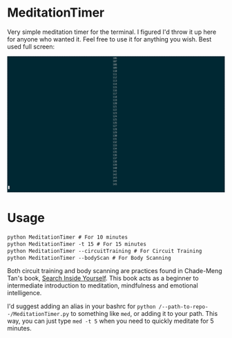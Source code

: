 MeditationTimer
===============

Very simple meditation timer for the terminal. I figured I'd throw it up here for anyone who wanted it. Feel free to use it for anything you wish. Best used full screen:

![MeditationTimer](screenshot.png)

Usage
=====

    python MeditationTimer # For 10 minutes
    python MeditationTimer -t 15 # For 15 minutes
    python MeditationTimer --circuitTraining # For Circuit Training
    python MeditationTimer --bodyScan # For Body Scanning

Both circuit training and body scanning are practices found in Chade-Meng Tan's book, [Search Inside Yourself](http://www.amazon.com/Search-Inside-Yourself-Unexpected-Achieving/dp/0062116924). This book acts as a beginner to intermediate introduction to meditation, mindfulness and emotional intelligence.
   
I'd suggest adding an alias in your bashrc for `python /--path-to-repo--/MeditationTimer.py` to something like `med`, or adding it to your path. This way, you can just type `med -t 5` when you need to quickly meditate for 5 minutes.
